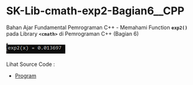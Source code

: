 # SK-Lib-cmath-exp2-Bagian6__CPP
Bahan Ajar Fundamental Pemrograman C++ - Memahami Function <code><b>exp2()</b></code> pada Library <code><b>&lt;cmath></b></code> di Pemrograman C++ (Bagian 6)<br><br>
<img src="https://github.com/RizkyKhapidsyah/SK-Lib-cmath-exp2-Bagian6__CPP/blob/master/SK-Lib-cmath-exp2-Bagian6__CPP/result/001.PNG"><br><br>
Lihat Source Code : <br>
- <a href="https://github.com/RizkyKhapidsyah/SK-Lib-cmath-exp2-Bagian6__CPP/blob/master/SK-Lib-cmath-exp2-Bagian6__CPP/Source.cpp">Program</a>
